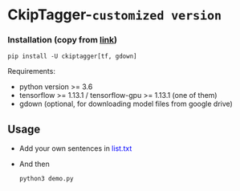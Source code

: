 # CkipTagger-`customized version`

### Installation (copy from [link](https://github.com/ckiplab/ckiptagger))

```
pip install -U ckiptagger[tf, gdown]
```

Requirements:
- python version >= 3.6
- tensorflow >= 1.13.1 / tensorflow-gpu >= 1.13.1 (one of them)
- gdown (optional, for downloading model files from google drive)

## Usage

+ Add your own sentences in <span style="color:blue">list.txt</span>
+ And then

    ```python
    python3 demo.py
    ```
